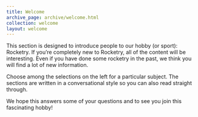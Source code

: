 ```yaml
---
title: Welcome
archive_page: archive/welcome.html
collection: welcome
layout: welcome
---
```

This section is designed to introduce people to our hobby (or sport): Rocketry.
If you’re completely new to Rocketry, all of the content will be interesting.
Even if you have done some rocketry in the past, we think you will find a lot of new information.

Choose among the selections on the left for a particular subject.
The sections are written in a conversational style so you can also read straight through.

We hope this answers some of your questions and to see you join this fascinating hobby!
